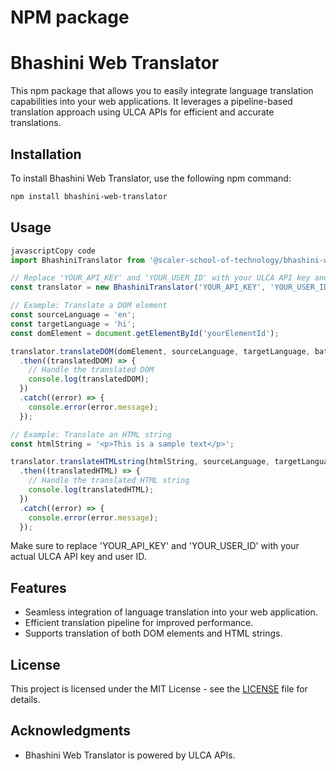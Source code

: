 # NPM package

# **Bhashini Web Translator**

This npm package that allows you to easily integrate language translation capabilities into your web applications. It leverages a pipeline-based translation approach using ULCA APIs for efficient and accurate translations.

## **Installation**

To install Bhashini Web Translator, use the following npm command:

```bash
npm install bhashini-web-translator

```

## **Usage**

```jsx
javascriptCopy code
import BhashiniTranslator from '@scaler-school-of-technology/bhashini-web-translator';

// Replace 'YOUR_API_KEY' and 'YOUR_USER_ID' with your ULCA API key and user ID
const translator = new BhashiniTranslator('YOUR_API_KEY', 'YOUR_USER_ID');

// Example: Translate a DOM element
const sourceLanguage = 'en';
const targetLanguage = 'hi';
const domElement = document.getElementById('yourElementId');

translator.translateDOM(domElement, sourceLanguage, targetLanguage, batchSize)
  .then((translatedDOM) => {
    // Handle the translated DOM
    console.log(translatedDOM);
  })
  .catch((error) => {
    console.error(error.message);
  });

// Example: Translate an HTML string
const htmlString = '<p>This is a sample text</p>';

translator.translateHTMLstring(htmlString, sourceLanguage, targetLanguage, batchSize)
  .then((translatedHTML) => {
    // Handle the translated HTML string
    console.log(translatedHTML);
  })
  .catch((error) => {
    console.error(error.message);
  });

```

Make sure to replace 'YOUR_API_KEY' and 'YOUR_USER_ID' with your actual ULCA API key and user ID.

## **Features**

- Seamless integration of language translation into your web application.
- Efficient translation pipeline for improved performance.
- Supports translation of both DOM elements and HTML strings.

## **License**

This project is licensed under the MIT License - see the [LICENSE](https://chat.openai.com/c/LICENSE) file for details.

## **Acknowledgments**

- Bhashini Web Translator is powered by ULCA APIs.